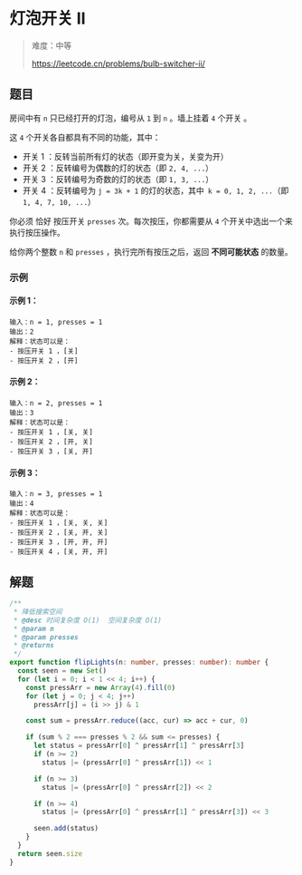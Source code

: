 # 灯泡开关 Ⅱ

> 难度：中等
>
> https://leetcode.cn/problems/bulb-switcher-ii/

## 题目

房间中有 `n` 只已经打开的灯泡，编号从 `1` 到 `n` 。墙上挂着 `4` 个开关 。

这 `4` 个开关各自都具有不同的功能，其中：

- 开关 1 ：反转当前所有灯的状态（即开变为关，关变为开）
- 开关 2 ：反转编号为偶数的灯的状态（即 `2, 4, ...`）
- 开关 3 ：反转编号为奇数的灯的状态（即 `1, 3, ...`）
- 开关 4 ：反转编号为 `j = 3k + 1` 的灯的状态，其中` k = 0, 1, 2, ...`（即 `1, 4, 7, 10, ...`）

你必须 恰好 按压开关 `presses` 次。每次按压，你都需要从 `4` 个开关中选出一个来执行按压操作。

给你两个整数 `n` 和 `presses` ，执行完所有按压之后，返回 **不同可能状态** 的数量。

### 示例

#### 示例 1：

```
输入：n = 1, presses = 1
输出：2
解释：状态可以是：
- 按压开关 1 ，[关]
- 按压开关 2 ，[开]
```

#### 示例 2：

```
输入：n = 2, presses = 1
输出：3
解释：状态可以是：
- 按压开关 1 ，[关, 关]
- 按压开关 2 ，[开, 关]
- 按压开关 3 ，[关, 开]
```

#### 示例 3：

```
输入：n = 3, presses = 1
输出：4
解释：状态可以是：
- 按压开关 1 ，[关, 关, 关]
- 按压开关 2 ，[关, 开, 关]
- 按压开关 3 ，[开, 开, 开]
- 按压开关 4 ，[关, 开, 开]
```

## 解题

```ts 
/**
 * 降低搜索空间
 * @desc 时间复杂度 O(1)  空间复杂度 O(1)
 * @param n
 * @param presses
 * @returns
 */
export function flipLights(n: number, presses: number): number {
  const seen = new Set()
  for (let i = 0; i < 1 << 4; i++) {
    const pressArr = new Array(4).fill(0)
    for (let j = 0; j < 4; j++)
      pressArr[j] = (i >> j) & 1

    const sum = pressArr.reduce((acc, cur) => acc + cur, 0)

    if (sum % 2 === presses % 2 && sum <= presses) {
      let status = pressArr[0] ^ pressArr[1] ^ pressArr[3]
      if (n >= 2)
        status |= (pressArr[0] ^ pressArr[1]) << 1

      if (n >= 3)
        status |= (pressArr[0] ^ pressArr[2]) << 2

      if (n >= 4)
        status |= (pressArr[0] ^ pressArr[1] ^ pressArr[3]) << 3

      seen.add(status)
    }
  }
  return seen.size
}
```